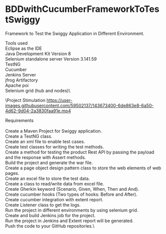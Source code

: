 # BDDwithCucumberFrameworkToTestSwiggy
Framework to Test the Swiggy Application in Different Environment.

Tools used \
Eclipse as the IDE\
Java Development Kit Version 8\
Selenium standalone server Version 3.141.59\
TestNG\
Cucumber\
Jenkins Server\
jfrog Artifactory\
Apache poi\
Selenium grid (hub and nodes)\

\Project Stimulation
https://user-images.githubusercontent.com/59502137/143673400-6de863e8-6a50-4d62-9d04-2a3830faa91e.mp4


Requirements\
\
Create a Maven Project for Swiggy application.\
Create a TestNG class.\
Create an xml file to enable test cases.\
Create test classes for writing the test methods.\
Create a method for testing the product Rest API by passing the payload and the response with Assert methods.\
Build the project and generate the war file.\
Create a page object design pattern class to store the web elements of web pages.\
Create an excel file to store the test data.\
Create a class to read/write data from excel file.\
Create Gherkin keyword (Scenario, Given, When, Then and And).\
Create cucumber hooks (Two types of hooks: Before and After).\
Create cucumber integration with extent report.\
Create Listener class to get the logs.\
Run the project in different environments by using selenium grid.\
Create and build Jenkins job for the project.\
Run the project in Jenkins and Extent report will be generated.\
Push the code to your GitHub repositories.\
